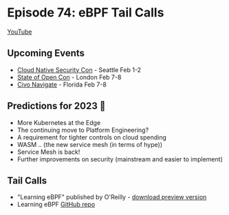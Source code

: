 # Episode 74: eBPF Tail Calls

[YouTube](https://youtu.be/3qLXw3E0YWg)

## Upcoming Events

* [Cloud Native Security Con](https://events.linuxfoundation.org/cloudnativesecuritycon-north-america/) - Seattle Feb 1-2
* [State of Open Con](https://stateofopencon.com/) - London Feb 7-8
* [Civo Navigate](https://www.civo.com/navigate) - Florida Feb 7-8

## Predictions for 2023 🔮

- More Kubernetes at the Edge
- The continuing move to Platform Engineering?
- A requirement for tighter controls on cloud spending
- WASM .. (the new service mesh (in terms of hype))
- Service Mesh is back!
- Further improvements on security (mainstream and easier to implement)

## Tail Calls
* "Learning eBPF" published by O'Reilly - [download preview version](https://isovalent.com/learning-ebpf/)
* Learning eBPF [GitHub repo](https://github.com/lizrice/learning-ebpf)

